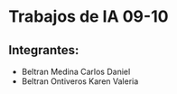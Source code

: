 # Trabajos de IA 09-10

## Integrantes:
- Beltran Medina Carlos Daniel
- Beltran Ontiveros Karen Valeria